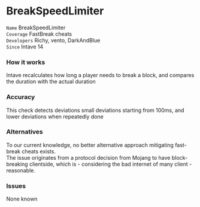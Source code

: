 # BreakSpeedLimiter

`Name` BreakSpeedLimiter<br>
`Coverage` FastBreak cheats<br>
`Developers` Richy, vento, DarkAndBlue<br>
`Since` Intave 14<br>

### How it works
Intave recalculates how long a player needs to break a block, and compares the duration with the actual duration

### Accuracy
This check detects deviations small deviations starting from 100ms, and lower deviations when repeatedly done

### Alternatives
To our current knowledge, no better alternative approach mitigating fast-break cheats exists.<br>
The issue originates from a protocol decision from Mojang to have block-breaking clientside,
which is - considering the bad internet of many client - reasonable.

### Issues
None known